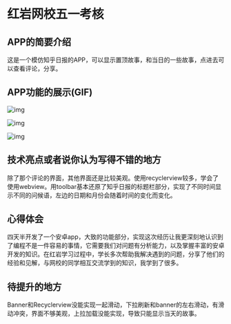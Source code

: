 # 红岩网校五一考核

## APP的简要介绍

这是一个模仿知乎日报的APP，可以显示置顶故事，和当日的一些故事，点进去可以查看评论，分享。

## APP功能的展示(GIF)

![img](https://f1zvi5y30aw.feishu.cn/space/api/box/stream/download/asynccode/?code=ZjUwZTkzYWExNjFlODIyYWMyOGRmZjMxMjJiNzk1ZDNfNzhERDdsZEZuWVVTSkxhVm9aQ252SVBwMWlNZGNpaXRfVG9rZW46S3Z3SmJraWgzb2hzYWV4dXZ6QWNKOVlZblFlXzE2ODMwODU0NzA6MTY4MzA4OTA3MF9WNA)

![img](https://f1zvi5y30aw.feishu.cn/space/api/box/stream/download/asynccode/?code=YmZjOWFiZWRjMjc3MjIxYjRmZjUxZWIwNjNlMDc4OTNfVDQ5YUJHUkJyS0pDZGt2UkdCTzBPYVBtMTBzb2h0Q3ZfVG9rZW46V1VDU2IyRmZVb25PYjF4eGtIN2M3MnMwblNnXzE2ODMwODU0NzA6MTY4MzA4OTA3MF9WNA)

![img](https://f1zvi5y30aw.feishu.cn/space/api/box/stream/download/asynccode/?code=YzIyYjY4YzM5ODgwZDY1ZDYxNzY3YjdlYzE1NGQyNWJfaFRocUhwdmoxR1FjUGtGTEExSGJwcVpYZUVBcFFDODhfVG9rZW46TjFlcmJHSzZFbzNsOU94TG9DR2NXZnYxbmFjXzE2ODMwODU0NzA6MTY4MzA4OTA3MF9WNA)

## 技术亮点或者说你认为写得不错的地方

除了那个评论的界面，其他界面还是比较美观。使用recyclerview较多，学会了使用webview。用toolbar基本还原了知乎日报的标题栏部分，实现了不同时间显示不同的问候语，左边的日期和月份会随着时间的变化而变化。

## 心得体会

四天半开发了一个安卓app，大致的功能部分，实现这次经历让我更深刻地认识到了编程不是一件容易的事情，它需要我们对问题有分析能力，以及掌握丰富的安卓开发的知识。在红岩学习过程中，学长多次帮助我解决遇到的问题，分享了他们的经验和见解，与网校的同学相互交流学到的知识，我学到了很多。

## 待提升的地方

Banner和Recyclerview没能实现一起滑动，下拉刷新和banner的左右滑动，有滑动冲突，界面不够美观，上拉加载没能实现，导致只能显示当天的故事。
